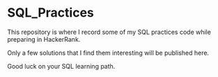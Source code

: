 # SQL_Practices

This repository is where I record some of my SQL practices code while preparing in HackerRank.

Only a few solutions that I find them interesting will be published here.

Good luck on your SQL learning path.
